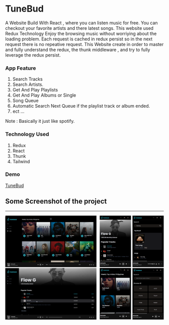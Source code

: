 # TuneBud

A Website Build With React , where you can listen music for free.
You can checkout your favorite artists and there latest songs.
This website used Redux Technology Enjoy the browsing music without worriying about the loading problem.
Each request is cached in redux persist so in the next request there is no repeative request.
This Website create in order to master and fully understand the redux, the thunk middleware , and try to fully leverage the redux persist.

### App Feature
1. Search Tracks
2. Search Artists.
3. Get And Play Playlists
4. Get And Play Albums or Single
5. Song Queue
6. Automatic Search Next Queue if the playlist track or album ended.
7. ect ... 

Note : Basically it just like spotify.

### Technology Used
1. Redux
2. React
3. Thunk
4. Tailwind

### Demo
[TuneBud](https://tune-buddy.vercel.app/)

## Some Screenshot of the project
---
![Project Screen Shot](https://raw.githubusercontent.com/JoemarDev/TuneBuddy/main/screenshot.png)
